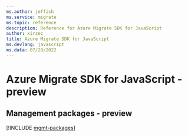 ```yaml
---
ms.author: jeffish
ms.service: migrate
ms.topic: reference
description: Reference for Azure Migrate SDK for JavaScript
author: xirzec
title: Azure Migrate SDK for JavaScript
ms.devlang: javascript
ms.data: 07/28/2022
---
```

# Azure Migrate SDK for JavaScript - preview

## Management packages - preview
[!INCLUDE [mgmt-packages](migrate-mgmt-index.md)]
